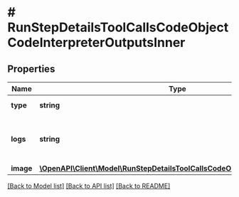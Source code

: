 # # RunStepDetailsToolCallsCodeObjectCodeInterpreterOutputsInner

## Properties

Name | Type | Description | Notes
------------ | ------------- | ------------- | -------------
**type** | **string** | Always &#x60;logs&#x60;. |
**logs** | **string** | The text output from the Code Interpreter tool call. |
**image** | [**\OpenAPI\Client\Model\RunStepDetailsToolCallsCodeOutputImageObjectImage**](RunStepDetailsToolCallsCodeOutputImageObjectImage.md) |  |

[[Back to Model list]](../../README.md#models) [[Back to API list]](../../README.md#endpoints) [[Back to README]](../../README.md)
